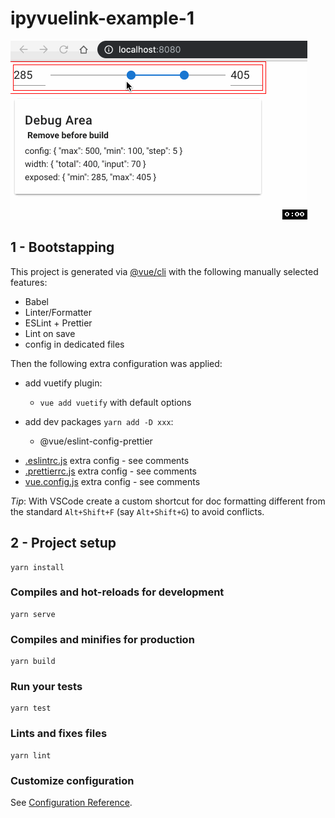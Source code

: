 # ipyvuelink-example-1

![](img/ipyvuelink-example-1.png)

## 1 - Bootstapping

This project is generated via [@vue/cli](https://cli.vuejs.org/) with the following manually selected features:

- Babel
- Linter/Formatter
- ESLint + Prettier
- Lint on save
- config in dedicated files

Then the following extra configuration was applied:

- add vuetify plugin:
  - `vue add vuetify` with default options

- add dev packages `yarn add -D xxx`:
    - @vue/eslint-config-prettier

* [.eslintrc.js](.eslintrc.js) extra config - see comments
* [.prettierrc.js](.prettierrc.js) extra config - see comments
* [vue.config.js](.prettierrc.js) extra config - see comments

_Tip_: With VSCode create a custom shortcut for doc formatting different from the standard `Alt+Shift+F` (say `Alt+Shift+G`) to avoid conflicts.

## 2 - Project setup

```
yarn install
```

### Compiles and hot-reloads for development

```
yarn serve
```

### Compiles and minifies for production

```
yarn build
```

### Run your tests

```
yarn test
```

### Lints and fixes files

```
yarn lint
```

### Customize configuration

See [Configuration Reference](https://cli.vuejs.org/config/).
